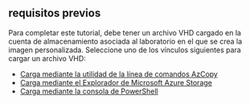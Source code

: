 ## <a name="prerequisites"></a>requisitos previos 
Para completar este tutorial, debe tener un archivo VHD cargado en la cuenta de almacenamiento asociada al laboratorio en el que se crea la imagen personalizada. Seleccione uno de los vínculos siguientes para cargar un archivo VHD:

- [Carga mediante la utilidad de la línea de comandos AzCopy](../articles/lab-services/devtest-lab-upload-vhd-using-azcopy.md)
- [Carga mediante el Explorador de Microsoft Azure Storage](../articles/lab-services/devtest-lab-upload-vhd-using-storage-explorer.md)
- [Carga mediante la consola de PowerShell](../articles/lab-services/devtest-lab-upload-vhd-using-powershell.md)
